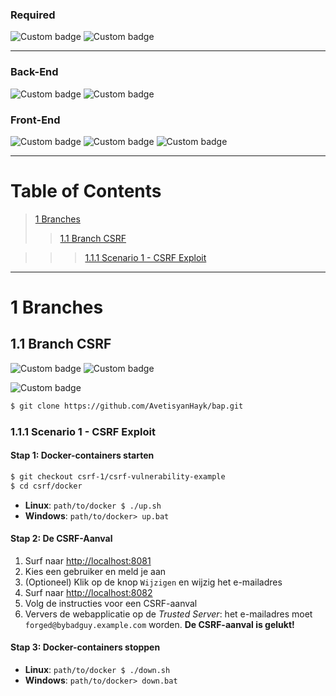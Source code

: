### Required
![Custom badge](https://img.shields.io/badge/Required-Docker-blue.svg) ![Custom badge](https://img.shields.io/badge/npm-v6.9.0-cc0000.svg)

---

### Back-End
![Custom badge](https://img.shields.io/badge/Node.JS-v10.14.1-00aa00.svg)  ![Custom badge](https://img.shields.io/badge/ECMAScript-5.1-orange.svg)

### Front-End
![Custom badge](https://img.shields.io/badge/JavaScript-2.0-orange.svg) ![Custom badge](https://img.shields.io/badge/HTML-5-orange.svg) ![Custom badge](https://img.shields.io/badge/CSS-3-ff0000.svg)

------

# Table of Contents

> [1 Branches](#1-branches)
>
> > [1.1 Branch CSRF](#11-branch-csrf)

> > > [1.1.1 Scenario 1 - CSRF Exploit](#111-scenario-1---csrf-exploit)

------

# 1 Branches

## 1.1 Branch CSRF

![Custom badge](https://img.shields.io/badge/Trusted%20Server%20Web%20Application-http%3A%2F%2Flocalhost%3A8081-crimson.svg) ![Custom badge](https://img.shields.io/badge/CSRF%20Exploit-http%3A%2F%2Flocalhost%3A8082-crimson.svg)

 ![Custom badge](https://img.shields.io/badge/Security-CSRF-purple.svg)

```bash
$ git clone https://github.com/AvetisyanHayk/bap.git
```

### 1.1.1 Scenario 1 - CSRF Exploit

#### Stap 1: Docker-containers starten 

```bash
$ git checkout csrf-1/csrf-vulnerability-example
$ cd csrf/docker
```
- **Linux**: `path/to/docker $ ./up.sh`
- **Windows**: `path/to/docker> up.bat`

#### Stap 2: De CSRF-Aanval

1. Surf naar [http://localhost:8081](http://localhost:8081)
2. Kies een gebruiker en meld je aan
3. (Optioneel) Klik op de knop `Wijzigen` en wijzig het e-mailadres
4. Surf naar [http://localhost:8082](http://localhost:8082)
5. Volg de instructies voor een CSRF-aanval
6. Ververs de webapplicatie op de _Trusted Server_: het e-mailadres moet `forged@bybadguy.example.com` worden. **De CSRF-aanval is gelukt!**

#### Stap 3: Docker-containers stoppen

- **Linux**: `path/to/docker $ ./down.sh`
- **Windows**: `path/to/docker> down.bat`
